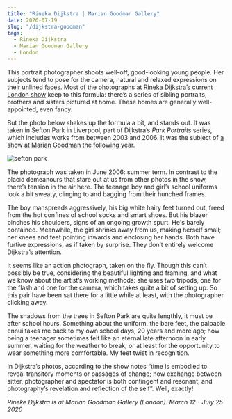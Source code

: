 ```yaml
---
title: "Rineka Dijkstra | Marian Goodman Gallery"
date: 2020-07-19
slug: "/dijkstra-goodman"
tags:
  - Rineka Dijkstra
  - Marian Goodman Gallery
  - London
---
```


This portrait photographer shoots well-off, good-looking young people. Her subjects tend to pose for the camera, natural and relaxed expressions on their unlined faces. Most of the photographs at [Rineka Dijkstra’s current London show](https://www.mariangoodman.com/exhibitions/rineke-dijkstra-london-2020/) keep to this formula: there’s a series of sibling portraits, brothers and sisters pictured at home. These homes are generally well-appointed, even fancy.

But the photo below shakes up the formula a bit, and stands out. It was taken in Sefton Park in Liverpool, part of Dijkstra’s *Park Portraits* series, which includes works from between 2003 and 2006. It was the subject of [a show at Marian Goodman the following year](https://www.mariangoodman.com/exhibitions/305-rineke-dijkstra-park-portraits/).

![sefton park](/dijkstra-goodman-1.jpg)

The photograph was taken in June 2006: summer term. In contrast to the placid demeanours that stare out at us from other photos in the show, there’s tension in the air here. The teenage boy and girl’s school uniforms look a bit sweaty, clinging to and bagging from their hunched frames.

The boy manspreads aggressively, his big white hairy feet turned out, freed from the hot confines of school socks and smart shoes. But his blazer pinches his shoulders, signs of an ongoing growth spurt. He's barely contained. Meanwhile, the girl shrinks away from us, making herself small; her knees and feet pointing inwards and enclosing her hands. Both have furtive expressions, as if taken by surprise. They don’t entirely welcome Dijkstra’s attention.

It seems like an action photograph, taken on the fly. Though this can’t possibly be true, considering the beautiful lighting and framing, and what we know about the artist’s working methods: she uses two tripods, one for the flash and one for the camera, which takes quite a bit of setting up. So this pair have been sat there for a little while at least, with the photographer clicking away.

The shadows from the trees in Sefton Park are quite lengthly, it must be after school hours. Something about the uniform, the bare feet, the palpable ennui takes me back to my own school days, 20 years and more ago; how being a teenager sometimes felt like an eternal late afternoon in early summer, waiting for the weather to break, or at least for the opportunity to wear something more comfortable. My feet twist in recognition.

In Dijkstra’s photos, according to the show notes “time is embodied to reveal transitory moments or passages of change; how exchange between sitter, photographer and spectator is both contingent and resonant; and photography’s revelation and reflection of the self”. Well, exactly!

*Rineke Dijkstra is at Marian Goodman Gallery (London). March 12 - July 25 2020*
